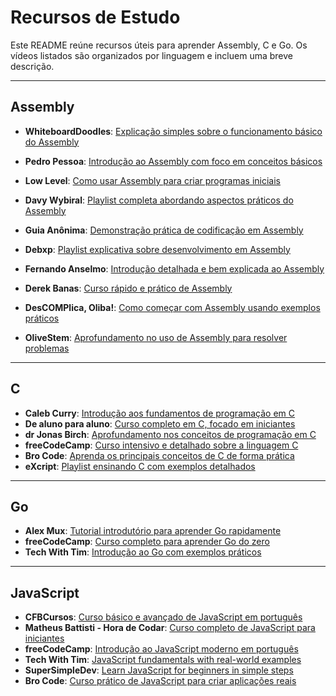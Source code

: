 # Recursos de Estudo

Este README reúne recursos úteis para aprender Assembly, C e Go. Os vídeos listados são organizados por linguagem e incluem uma breve descrição.

---

## Assembly

- **WhiteboardDoodles**: [Explicação simples sobre o funcionamento básico do Assembly](https://www.youtube.com/watch?v=LdWU8JEfPhg)
- **Pedro Pessoa**: [Introdução ao Assembly com foco em conceitos básicos](https://www.youtube.com/watch?v=Rpq5PDDgwxU&ab_channel=PedroPessoa)
- **Low Level**: [Como usar Assembly para criar programas iniciais](https://www.youtube.com/watch?v=jPDiaZS-2ok&ab_channel=LowLevel)
- **Davy Wybiral**: [Playlist completa abordando aspectos práticos do Assembly](https://www.youtube.com/watch?v=wLXIWKUWpSs&list=PLmxT2pVYo5LB5EzTPZGfFN0c2GDiSXgQe&ab_channel=DavyWybiral)

- **Guia Anônima**: [Demonstração prática de codificação em Assembly](https://www.youtube.com/watch?v=VDJ1TRrLF3A)
- **Debxp**: [Playlist explicativa sobre desenvolvimento em Assembly](https://www.youtube.com/watch?v=Ej6U-qk0bdE&list=PLXoSGejyuQGohd0arC7jRBqVdQqf5GqKJ&ab_channel=debxp)
- **Fernando Anselmo**: [Introdução detalhada e bem explicada ao Assembly](https://www.youtube.com/watch?v=0lfikxs967c&list=PLxTkH01AauxRm0LFLlOA9RR5O6hBLqBtC&ab_channel=FernandoAnselmo)
- **Derek Banas**: [Curso rápido e prático de Assembly](https://www.youtube.com/watch?v=ViNnfoE56V8&list=PLcRWcPG8p9oaIMR3rWXd2kgX91AtbfH66&ab_channel=DerekBanas)
- **DesCOMPlica, Oliba!**: [Como começar com Assembly usando exemplos práticos](https://www.youtube.com/watch?v=6jFc3jjvAes&list=PLHCyLhqWSaHAvibGpwHGvoN6pO7AUGyOh&ab_channel=DesCOMPlica%2COliba%21)
- **OliveStem**: [Aprofundamento no uso de Assembly para resolver problemas](https://www.youtube.com/watch?v=yBO-EJoVDo0&list=PL2EF13wm-hWCoj6tUBGUmrkJmH1972dBB&ab_channel=OliveStem)

---

## C

- **Caleb Curry**: [Introdução aos fundamentos de programação em C](https://www.youtube.com/watch?v=Bz4MxDeEM6k&ab_channel=CalebCurry)
- **De aluno para aluno**: [Curso completo em C, focado em iniciantes](https://www.youtube.com/watch?v=VnH7OVFj_pA&list=PLa75BYTPDNKZWYypgOFEsX3H2Mg-SzuLW&ab_channel=Dealunoparaaluno)
- **dr Jonas Birch**: [Aprofundamento nos conceitos de programação em C](https://www.youtube.com/watch?v=ve2l3yK37Jo&t=8710s&ab_channel=drJonasBirch)
- **freeCodeCamp**: [Curso intensivo e detalhado sobre a linguagem C](https://www.youtube.com/watch?v=KJgsSFOSQv0&t=1s&ab_channel=freeCodeCamp.org)
- **Bro Code**: [Aprenda os principais conceitos de C de forma prática](https://www.youtube.com/watch?v=87SH2Cn0s9A&ab_channel=BroCode)
- **eXcript**: [Playlist ensinando C com exemplos detalhados](https://www.youtube.com/watch?v=FH7YrE0RjWE&list=PLesCEcYj003SwVdufCQM5FIbrOd0GG1M4&ab_channel=eXcript)

---

## Go

- **Alex Mux**: [Tutorial introdutório para aprender Go rapidamente](https://www.youtube.com/watch?v=8uiZC0l4Ajw&ab_channel=AlexMux)
- **freeCodeCamp**: [Curso completo para aprender Go do zero](https://www.youtube.com/watch?v=un6ZyFkqFKo&ab_channel=freeCodeCamp.org)
- **Tech With Tim**: [Introdução ao Go com exemplos práticos](https://www.youtube.com/watch?v=LHhsNa_Kgns&ab_channel=TechWithTim)

---

## JavaScript

- **CFBCursos**: [Curso básico e avançado de JavaScript em português](https://www.youtube.com/watch?v=E4DBTqgxHGM&list=PLx4x_zx8csUg_AxxbVWHEyAJ6cBdsYc0T&ab_channel=CFBCursos)
- **Matheus Battisti - Hora de Codar**: [Curso completo de JavaScript para iniciantes](https://www.youtube.com/watch?v=TkD0QMyBa28&list=PLnDvRpP8BneysKU8KivhnrVaKpILD3gZ6&ab_channel=MatheusBattisti-HoradeCodar)
- **freeCodeCamp**: [Introdução ao JavaScript moderno em português](https://www.youtube.com/watch?v=aA31cVca_hI&t=1s&ab_channel=freeCodeCampemPortugu%C3%AAs)
- **Tech With Tim**: [JavaScript fundamentals with real-world examples](https://www.youtube.com/watch?v=TjjKcgtlsY8&ab_channel=TechWithTim)
- **SuperSimpleDev**: [Learn JavaScript for beginners in simple steps](https://www.youtube.com/watch?v=EerdGm-ehJQ)
- **Bro Code**: [Curso prático de JavaScript para criar aplicações reais](https://www.youtube.com/watch?v=lfmg-EJ8gm4)

